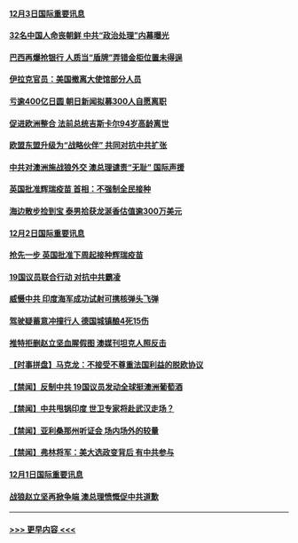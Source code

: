 #### [12月3日国际重要讯息](../pages/prog202/a103001317.md?t=12031851) 
#### [32名中国人命丧朝鲜 中共“政治处理”内幕曝光](../pages/prog202/a103001251.md?t=12031851) 
#### [巴西再爆抢银行 人质当“盾牌”弄错金柜位置未得逞](../pages/prog202/a103001045.md?t=12031851) 
#### [伊拉克官员：美国撤离大使馆部分人员](../pages/prog202/a103001012.md?t=12031851) 
#### [亏逾400亿日圆 朝日新闻拟募300人自愿离职](../pages/prog202/a103000978.md?t=12031851) 
#### [促进欧洲整合 法前总统吉斯卡尔94岁高龄离世](../pages/prog202/a103000923.md?t=12031851) 
#### [欧盟东盟升级为“战略伙伴” 共同对抗中共扩张](../pages/prog202/a103000833.md?t=12031851) 
#### [中共对澳洲施战狼外交 澳总理谴责“无耻” 国际声援](../pages/prog202/a103000807.md?t=12031851) 
#### [英国批准辉瑞疫苗 首相：不强制全民接种](../pages/prog202/a103000749.md?t=12031851) 
#### [海边散步捡到宝 泰男拾获龙涎香估值逾300万美元](../pages/prog202/a103000479.md?t=12031851) 
#### [12月2日国际重要讯息](../pages/prog202/a103000336.md?t=12031851) 
#### [抢先一步 英国批准下周起接种辉瑞疫苗](../pages/prog202/a103000304.md?t=12031851) 
#### [19国议员联合行动 对抗中共霸凌](../pages/prog202/a103000290.md?t=12031851) 
#### [威慑中共 印度海军成功试射可携核弹头飞弹](../pages/prog202/a102999122.md?t=12031851) 
#### [驾驶疑蓄意冲撞行人 德国城镇酿4死15伤](../pages/prog202/a103000118.md?t=12031851) 
#### [推特拒删赵立坚血腥假图 澳媒刊坦克人照反击](../pages/prog202/a102999828.md?t=12031851) 
#### [【时事拼盘】马克龙：不接受不尊重法国利益的脱欧协议](../pages/prog202/a102999845.md?t=12031851) 
#### [【禁闻】反制中共 19国议员发动全球挺澳洲葡萄酒](../pages/prog202/a102999850.md?t=12031851) 
#### [【禁闻】中共甩锅印度 世卫专家将赴武汉走场？](../pages/prog202/a102999799.md?t=12031851) 
#### [【禁闻】亚利桑那州听证会 场内场外的较量](../pages/prog202/a102999785.md?t=12031851) 
#### [【禁闻】弗林将军：美大选政变背后 有中共参与](../pages/prog202/a102999783.md?t=12031851) 
#### [12月1日国际重要讯息](../pages/prog202/a102999465.md?t=12031851) 
#### [战狼赵立坚再掀争端 澳总理愤慨促中共道歉](../pages/prog202/a102999456.md?t=12031851) 

----
#### [ >>> 更早内容 <<< ](../indexes/prog202-earlier.md)

